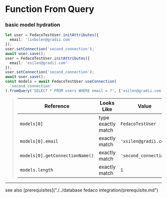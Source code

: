 # Function From Query
### basic model hydration

```typescript
let user = FedacoTestUser.initAttributes({
  email: 'linbolen@gradii.com'
});
user.setConnection('second_connection');
await user.save();
user = FedacoTestUser.initAttributes({
  email: 'xsilen@gradii.com'
});
user.setConnection('second_connection');
await user.save();
const models = await FedacoTestUser.useConnection(
  'second_connection'
).fromQuery('SELECT * FROM users WHERE email = ?', ['xsilen@gradii.com']);
```


> | Reference | Looks Like | Value |
> | ------ | ----- | ----- |
> | `models[0]` | type exactly match | `FedacoTestUser` |
> | `models[0].email` | exactly match | `'xsilen@gradii.com'` |
> | `models[0].getConnectionName()` | exactly match | `'second_connection'` |
> | `models.length` | exactly match | `1` |


----
see also [prerequisites]("./../database fedaco integration/prerequisite.md")
